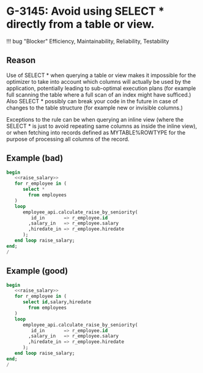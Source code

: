 # G-3145: Avoid using SELECT * directly from a table or view.

!!! bug "Blocker"
    Efficiency, Maintainability, Reliability, Testability

## Reason

Use of SELECT \* when querying a table or view makes it impossible for the optimizer to take into account which columns will actually be used by the application, potentially leading to sub-optimal execution plans (for example full scanning the table where a full scan of an index might have sufficed.) Also SELECT \* possibly can break your code in the future in case of changes to the table structure (for example new or invisible columns.)

Exceptions to the rule can be when querying an inline view (where the SELECT \* is just to avoid repeating same columns as inside the inline view), or when fetching into records defined as MYTABLE%ROWTYPE for the purpose of processing all columns of the record.

## Example (bad)

``` sql hl_lines="4"
begin
   <<raise_salary>>
   for r_employee in (
      select *
        from employees
   )
   loop
      employee_api.calculate_raise_by_seniority(
         id_in       => r_employee.id
        ,salary_in   => r_employee.salary
        ,hiredate_in => r_employee.hiredate
      );
   end loop raise_salary;
end;
/
```

## Example (good)

``` sql hl_lines="4"
begin
   <<raise_salary>>
   for r_employee in (
      select id,salary,hiredate
        from employees
   )
   loop
      employee_api.calculate_raise_by_seniority(
         id_in       => r_employee.id
        ,salary_in   => r_employee.salary
        ,hiredate_in => r_employee.hiredate
      );
   end loop raise_salary;
end;
/
```